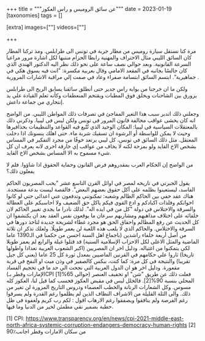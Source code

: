 
+++
title = """عن سائق الروميس و راس العكوز"""
date = 2023-01-19
[taxonomies]
tags = []

[extra]
images=[""]
videos=[""]

+++

مرة كنا نستقل سيارة روميس من مطار جربة في تونس الى طرابلس. ومذ تركنا المطار  كان السائق الليبي مثال الاحتراف والمهنية رابطا الحزام منتبها لكل اشارة مرور مراعيا السرعة القانونية. وبعد حوالي نصف ساعة على نحو ذلك  نظر اليه الدكتور الهندي الذي كان جالسًا بجانبه في المقعد الامامي وقال بعربية مكسرة: "انت فيه يسوق هكي في جماهيرية". ابتسم السائق ابتسامة صفراء وعاد في صمت إلي مراقبة الاشارات المرورية .

ولكن ما ان خرجنا من بوابة راس جدير حتى أنطلق سائقنا يسابق الريح الى طرابلس يزورق بين الشاحنات ويحلق فوق المطبات ويقتحم المنعطفات وكأنه تعلم القيادة علي يد إنتحاري من جماعة داعش.

وجعلني ذلك اتدبر سبب هذا التغير المفاجئ في تصرفات ذلك المواطن الليبي. من الواضح انه كان يخشى عواقب مخالفة قانون المرور فى تونس ولكن ليس فى ليبيا. وذكرني ذلك بالمعتقلات السياسية فى ليبيا: المكان الوحيد الذي تُتّبع فيه القواعد والتنظيمات بحذافيرها وحيث لا يمكن للواسطة أو الرشوة ان تسقيك شربة ماء. حتى اهلك ينسونك اذا دخلت المعتقل. مثل ذلك السائق في تونس، كل ليبي يرتعد خوفًا من مجرد التفكير في المساس بشخص الاخ القايد ولو بمزحة لكنه لا يخاف من عواقب إي خارقة اخرى لانه يعرف ان كل شيء مسموح به الا المساس بشخص الاخ القايد. 

من الواضح إن الحكام العرب بمقدروهم فرض القانون وحماية الحقوق اذا شاؤوا. فلم لا يفعلون ذلك؟

يقول الجبرتي في تاريخه لمصر في اوائل القرن التاسع عشر "يحب المصريون الحاكم الفاسد، ليستعينوا بظلمه على أكل حقوق بعضهم البعض". فالقصة ليست بدعة مستجدة. هناك عقد خفي بين الحاكم الظالم وشعبه: تمكنونني وتدفعون عني اعدائي حتي لو كانوا اخوانكم وفلذات اكبادكم و ادع القوي فيكم ياكل حق الضعيف ولا احاسبكم على العطالة والسرقة والاختلاس في دولة "كل من في ايده اله". لذلك نادرا ما يجدي تغيير الحاكم لان خلفائه على اختلاف مذاهبهم ومشاربهم سرعان ما يوقعون نفس العقد بعد ان يكتشفوا ان كل الحديث عن رفع المظالم واحقاق الحق هو مجرد غطاء لشريحة جديدة لتاخذ دورها في السرقة والاختلاس. والحاكم الذي لا يلعب هذه اللعبة لن يعمر طويلًا. ولعلك تذكر ان ثلاثة من أصل أربعة خلفاء راشدين (باجماع اهل السنة احسن من حكمنا في الـ1390 عاما الماضية والمثل الاعلى لكل الاحزاب الإسلامية السنية) قد قتلوا غيلة والرابع لم يعمر طويلا لكي يتمكنوا من اغتياله. ودليل اخر ان المصريين (اكبر الشعوب العربية تعدادا واطولها تاريخا) ثاروا علي حكامهم في القرنين الماضيين بمعدل ثورة كل 25 عاما (يعني كل جيل تقريبا) والنتيجة في كل مرة: كما كنت، ببكس كالصفير في وذن ميت او النفخ في قربة مقعورة. ودليل اخر هو ان الدول العربية التي نجحت الي حد ما في تحجيم الفساد (الإمارات وقطر بـCPI حوالى 65%[1]) فعلت ذلك عن طريق "شن" او تخفيف العنصر المحلي بنسبة 90%[2]. فالخلل ليس في مقبض العكوز فحسب كما قيل لنا، العكوز كله مسوس. وكل الشعارات الرنانة والخطب العصماء ودروس التاريخ المزورة لن تغير من ذلك. والى الثلة القليلة من الاشراف النظاف الذين لم يظلموا رغم القدرة ولم يسرقوا رغم الفرصة ولم ينافقوا ويصفقوا رغم الارهاب اقول : لكم رب كريم ولغفوة فى ظل حطبة بضمير نقي مطمئن لخير من الدنيا وما فيها. 

[1] CPI: https://www.transparency.org/en/news/cpi-2021-middle-east-north-africa-systemic-corruption-endangers-democracy-human-rights
[2] 90٪؜ من سكان الامارات وقطر اجانب
